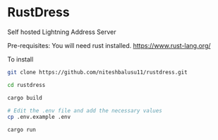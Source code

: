 # RustDress
Self hosted Lightning Address Server

Pre-requisites:
You will need rust installed.
https://www.rust-lang.org/


To install
```bash
git clone https://github.com/niteshbalusu11/rustdress.git

cd rustdress

cargo build

# Edit the .env file and add the necessary values
cp .env.example .env

cargo run
```
